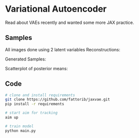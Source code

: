 # Variational Autoencoder

Read about VAEs recently and wanted some more JAX practice.

## Samples
All images done using 2 latent variables
Reconstructions:

Generated Samples:

Scatterplot of posterior means:

## Code

```bash
# clone and install requirements
git clone https://github.com/fattorib/jaxvae.git
pip install -r requirements

# start aim for tracking
aim up 

# train model
python main.py
```

